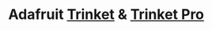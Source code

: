 # Adafruit [Trinket][tk] & [Trinket Pro][tkp]

[tk]: <https://www.adafruit.com/product/1501>
[tkp]: <https://www.adafruit.com/product/2000>
